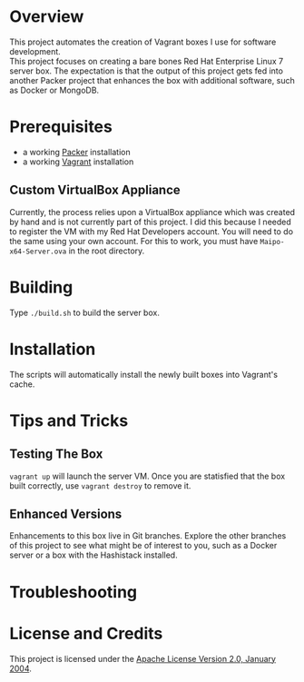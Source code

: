 # Overview
This project automates the creation of Vagrant boxes I use for software development.  
This project focuses on creating a bare bones Red Hat Enterprise Linux 7 server box.
The expectation is that the output of this project gets fed into another Packer project
that enhances the box with additional software, such as Docker or MongoDB.

# Prerequisites
* a working [Packer](https://www.packer.io/) installation
* a working [Vagrant](https://www.vagrantup.com/) installation

## Custom VirtualBox Appliance
Currently, the process relies upon a VirtualBox appliance which was created by hand and is not
currently part of this project.  I did this because I needed to register the VM with my
Red Hat Developers account.  You will need to do the same using your own account.
For this to work, you must have `Maipo-x64-Server.ova` in the root directory.

# Building
Type `./build.sh` to build the server box.

# Installation
The scripts will automatically install the newly built boxes into Vagrant's cache.

# Tips and Tricks

## Testing The Box
`vagrant up` will launch the server VM.
Once you are statisfied that the box built correctly, use `vagrant destroy` to remove it.

## Enhanced Versions
Enhancements to this box live in Git branches.  Explore the other branches of
this project to see what might be of interest to you, such as a Docker server
or a box with the Hashistack installed.

# Troubleshooting

# License and Credits
This project is licensed under the [Apache License Version 2.0, January 2004](http://www.apache.org/licenses/).
